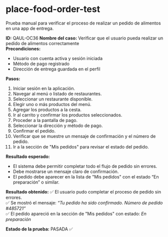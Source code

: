 # place-food-order-test
Prueba manual para verificar el proceso de realizar un pedido de alimentos en una app de entrega.

**ID:** QAUL-OC36 
**Nombre del caso:** Verificar que el usuario pueda realizar un pedido de alimentos correctamente  
**Precondiciones:** 
- Usuario con cuenta activa y sesión iniciada  
- Método de pago registrado  
- Dirección de entrega guardada en el perfil  

**Pasos:**
1. Iniciar sesión en la aplicación.
2. Navegar al menú o listado de restaurantes.
3. Seleccionar un restaurante disponible.
4. Elegir uno o más productos del menú.
5. Agregar los productos a la cesta.
6. Ir al carrito y confirmar los productos seleccionados.
7. Proceder a la pantalla de pago.
8. Seleccionar la dirección y método de pago.
9. Confirmar el pedido.
10. Verificar que se muestre un mensaje de confirmación y el número de pedido.
11. Ir a la sección de "Mis pedidos" para revisar el estado del pedido.

**Resultado esperado:**
- El sistema debe permitir completar todo el flujo de pedido sin errores.
- Debe mostrarse un mensaje claro de confirmación.
- El pedido debe aparecer en la lista de "Mis pedidos" con el estado “En preparación” o similar.

**Resultado obtenido:**
✅ El usuario pudo completar el proceso de pedido sin errores.  
✅ Se mostró el mensaje: *“Tu pedido ha sido confirmado. Número de pedido #485721”*  
✅ El pedido apareció en la sección de "Mis pedidos" con estado: *En preparación*

**Estado de la prueba:** PASADA ✅
